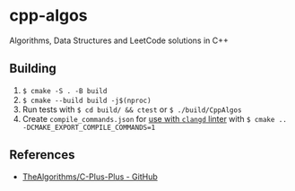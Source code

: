 # cpp-algos

Algorithms, Data Structures and LeetCode solutions in C++

## Building

1. `$ cmake -S . -B build`
2. `$ cmake --build build -j$(nproc)`
3. Run tests with `$ cd build/ && ctest` or `$ ./build/CppAlgos`
4. Create `compile_commands.json` for [use with `clangd` linter](https://clangd.llvm.org/installation.html#project-setup) with `$ cmake .. -DCMAKE_EXPORT_COMPILE_COMMANDS=1`

## References

* [TheAlgorithms/C-Plus-Plus - GitHub](https://github.com/TheAlgorithms/C-Plus-Plus)

